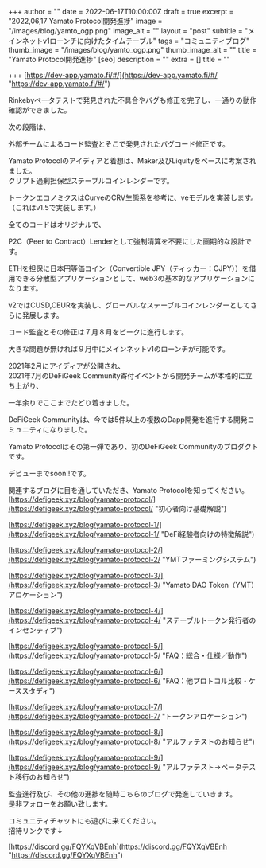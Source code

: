 +++
author = ""
date = 2022-06-17T10:00:00Z
draft = true
excerpt = "2022,06,17 Yamato Protocol開発進捗"
image = "/images/blog/yamto_ogp.png"
image_alt = ""
layout = "post"
subtitle = "メインネットv1ローンチに向けたタイムテーブル"
tags = "コミュニティブログ"
thumb_image = "/images/blog/yamto_ogp.png"
thumb_image_alt = ""
title = "Yamato Protocol開発進捗"
[seo]
description = ""
extra = []
title = ""

+++
[https://dev-app.yamato.fi/#/](https://dev-app.yamato.fi/#/ "https://dev-app.yamato.fi/#/")

Rinkebyベータテストで発見された不具合やバグも修正を完了し、一通りの動作確認ができました。

次の段階は、

外部チームによるコード監査とそこで発見されたバグコード修正です。

Yamato Protocolのアイディアと着想は、Maker及びLiquityをベースに考案されました。  
クリプト過剰担保型ステーブルコインレンダーです。

トークンエコノミクスはCurveのCRV生態系を参考に、veモデルを実装します。（これはv1.5で実装します。）

全てのコードはオリジナルで、

P2C（Peer to Contract）Lenderとして強制清算を不要にした画期的な設計です。

ETHを担保に日本円等価コイン（Convertible JPY（ティッカー：CJPY））を借用できる分散型アプリケーションとして、web3の基本的なアプリケーションになります。

v2ではCUSD,CEURを実装し、グローバルなステーブルコインレンダーとしてさらに発展します。

コード監査とその修正は７月８月をピークに進行します。

大きな問題が無ければ９月中にメインネットv1のローンチが可能です。

2021年2月にアイディアが公開され、  
2021年7月のDeFiGeek Community寄付イベントから開発チームが本格的に立ち上がり、

一年余りでここまでたどり着きました。

DeFiGeek Communityは、今では5件以上の複数のDapp開発を進行する開発コミュニティになりました。

Yamato Protocolはその第一弾であり、初のDeFiGeek Communityのプロダクトです。

デビューまでsoon!!です。  
  
関連するブログに目を通していただき、Yamato Protocolを知ってください。  
[https://defigeek.xyz/blog/yamato-protocol/](https://defigeek.xyz/blog/yamato-protocol/ "初心者向け基礎解説")

[https://defigeek.xyz/blog/yamato-protocol-1/](https://defigeek.xyz/blog/yamato-protocol-1/ "DeFi経験者向けの特徴解説")

[https://defigeek.xyz/blog/yamato-protocol-2/](https://defigeek.xyz/blog/yamato-protocol-2/ "YMTファーミングシステム")

[https://defigeek.xyz/blog/yamato-protocol-3/](https://defigeek.xyz/blog/yamato-protocol-3/ "Yamato DAO Token（YMT）アロケーション")

[https://defigeek.xyz/blog/yamato-protocol-4/](https://defigeek.xyz/blog/yamato-protocol-4/ "ステーブルトークン発行者のインセンティブ")

[https://defigeek.xyz/blog/yamato-protocol-5/](https://defigeek.xyz/blog/yamato-protocol-5/ "FAQ：総合・仕様／動作")

[https://defigeek.xyz/blog/yamato-protocol-6/](https://defigeek.xyz/blog/yamato-protocol-6/ "FAQ：他プロトコル比較・ケーススタディ")

[https://defigeek.xyz/blog/yamato-protocol-7/](https://defigeek.xyz/blog/yamato-protocol-7/ "トークンアロケーション")

[https://defigeek.xyz/blog/yamato-protocol-8/](https://defigeek.xyz/blog/yamato-protocol-8/ "アルファテストのお知らせ")

[https://defigeek.xyz/blog/yamato-protocol-9/](https://defigeek.xyz/blog/yamato-protocol-9/ "アルファテスト→ベータテスト移行のお知らせ")

  
監査進行及び、その他の進捗を随時こちらのブログで発進していきます。  
是非フォローをお願い致します。

コミュニティチャットにも遊びに来てください。  
招待リンクです↓

[https://discord.gg/FQYXqVBEnh](https://discord.gg/FQYXqVBEnh "https://discord.gg/FQYXqVBEnh")